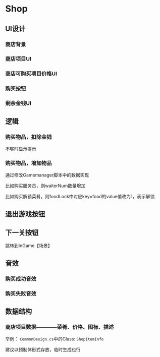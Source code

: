 # Shop
## UI设计
### 商店背景
### 商店项目UI
### 商店可购买项目价格UI
### 购买按钮
### 剩余金钱UI

## 逻辑
### 购买物品，扣除金钱
不够时显示提示
### 购买物品，增加物品
通过修改Gamemanager脚本中的数据实现

比如购买服务员，则waiterNum数量增加

比如购买解锁菜肴，则foodLock中对应key=food的value值改为1，表示解锁

## 退出游戏按钮

## 下一关按钮
跳转到InGame【场景】


## 音效
### 购买成功音效
### 购买失败音效

## 数据结构
### 商店项目数据————菜肴、价格、图标、描述
举例：
```CommonDesign.cs```中的Class: ```ShopItemInfo```

建议以预制体形式存放，临时生成也行




